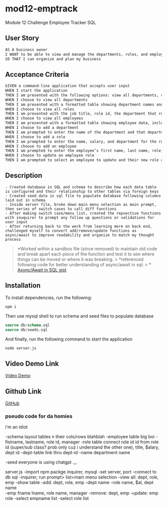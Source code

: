 # mod12-emptrack
Module 12 Challenge Employee Tracker SQL

## User Story

```md
AS A business owner
I WANT to be able to view and manage the departments, roles, and employees in my company
SO THAT I can organize and plan my business
```

## Acceptance Criteria

```md
GIVEN a command-line application that accepts user input
WHEN I start the application
THEN I am presented with the following options: view all departments, view all roles, view all employees, add a department, add a role, add an employee, and update an employee role
WHEN I choose to view all departments
THEN I am presented with a formatted table showing department names and department ids
WHEN I choose to view all roles
THEN I am presented with the job title, role id, the department that role belongs to, and the salary for that role
WHEN I choose to view all employees
THEN I am presented with a formatted table showing employee data, including employee ids, first names, last names, job titles, departments, salaries, and managers that the employees report to
WHEN I choose to add a department
THEN I am prompted to enter the name of the department and that department is added to the database
WHEN I choose to add a role
THEN I am prompted to enter the name, salary, and department for the role and that role is added to the database
WHEN I choose to add an employee
THEN I am prompted to enter the employee’s first name, last name, role, and manager, and that employee is added to the database
WHEN I choose to update an employee role
THEN I am prompted to select an employee to update and their new role and this information is updated in the database 
```

## Description

    - Created database in SQL and schema to describe how each data table is configured and their relationship to other tables via foreign keys
    - Created seed data in sql file to populate database following columns laid out in schema
    - Inside server file, broke down main menu selection as main prompt, then series of switch cases to call diff functions
    - After making switch case/menu list, created the repsective functions with inuquirer to prompt any follow up questions or validations for user input
    - After returning back to the work from learning more on back end, challenged myself to convert add/remove/update functions as async/await to improve readability and organize to match my thought process
> *Worked within a sandbox file (since removed) to maintain old code and break apart each piece of the function and test it to see where things can be moved or where it was breaking.
     > *referenced following code for better understanding of async/await in sql:
        > * [Async/Await in SQL gist](https://gist.github.com/midnightcodr/bd8f9cd4414f5571774c141d1e0865d8)

## Installation

To install dependencies, run the following:

```
npm i
```

Then use mysql shell to run schema and seed files to populate database

```sql
source db/schema.sql
source db/seeds.sql
```

And finally, run the following command to start the application

```
node server.js
```

## Video Demo Link

[Video Demo](https://drive.google.com/file/d/1fJMWS2pELD3fBOKYPtBS6QLSTE5Q4nUB/view)

## Github Link

[GitHub](https://github.com/kumih0/mod12-emptrack)

### pseudo code for da homies
i'm an idiot

-schema layout tables n their cols/rows blahblah
    -employee table big boi
        -fistname, lastname, role id, manager
        -role table connect role id
            id from role id (super/sub class? prob only cuz i understand the other one), title, $alary, dept id
            -dept-table link thru dept-id
                -name department name

-seed everyone is using chatgpt ._.

server.js
-import npm packge inquirer, mysql
-set server, port
-connect to db sql
-inquirer, run prompt> list=main menu selection
    -view all: dept, role, emp
        -show table
    -add: dept, role, emp
        -dept name 
        -role name, $al, dept name  
        -emp fname lname, role name, manager
    -remove: dept, emp
    -update: emp role
        -select empname list
        -select role list